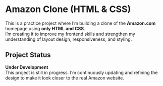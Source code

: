 # Amazon Clone (HTML & CSS)

This is a practice project where I’m building a clone of the **Amazon.com** homepage using **only HTML and CSS**.  
I’m creating it to improve my frontend skills and strengthen my understanding of layout design, responsiveness, and styling.

## Project Status

**Under Development**  
This project is still in progress. I’m continuously updating and refining the design to make it look closer to the real Amazon website.
